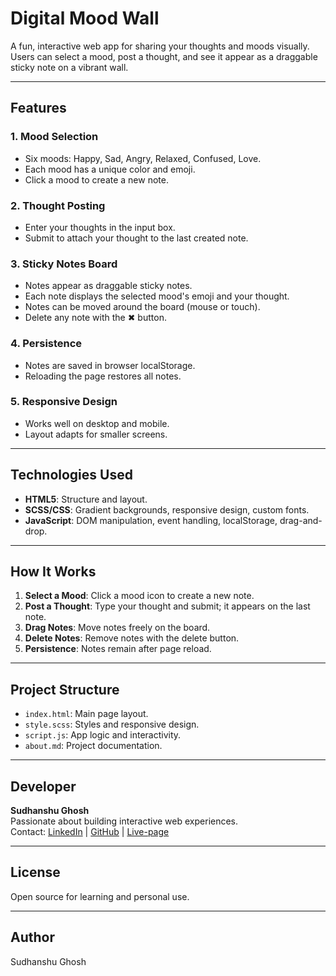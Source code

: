 # Digital Mood Wall

A fun, interactive web app for sharing your thoughts and moods visually. Users can select a mood, post a thought, and see it appear as a draggable sticky note on a vibrant wall.

---

## Features

### 1. Mood Selection
- Six moods: Happy, Sad, Angry, Relaxed, Confused, Love.
- Each mood has a unique color and emoji.
- Click a mood to create a new note.

### 2. Thought Posting
- Enter your thoughts in the input box.
- Submit to attach your thought to the last created note.

### 3. Sticky Notes Board
- Notes appear as draggable sticky notes.
- Each note displays the selected mood's emoji and your thought.
- Notes can be moved around the board (mouse or touch).
- Delete any note with the ✖ button.

### 4. Persistence
- Notes are saved in browser localStorage.
- Reloading the page restores all notes.

### 5. Responsive Design
- Works well on desktop and mobile.
- Layout adapts for smaller screens.

---

## Technologies Used

- **HTML5**: Structure and layout.
- **SCSS/CSS**: Gradient backgrounds, responsive design, custom fonts.
- **JavaScript**: DOM manipulation, event handling, localStorage, drag-and-drop.

---

## How It Works

1. **Select a Mood**: Click a mood icon to create a new note.
2. **Post a Thought**: Type your thought and submit; it appears on the last note.
3. **Drag Notes**: Move notes freely on the board.
4. **Delete Notes**: Remove notes with the delete button.
5. **Persistence**: Notes remain after page reload.

---

## Project Structure

- `index.html`: Main page layout.
- `style.scss`: Styles and responsive design.
- `script.js`: App logic and interactivity.
- `about.md`: Project documentation.

---

## Developer

**Sudhanshu Ghosh**  
Passionate about building interactive web experiences.  
Contact: [LinkedIn](https://www.linkedin.com/in/sudhanshu-ghosh9199/) | [GitHub](https://github.com/sudhanshu9199) | [Live-page](https://digital-mood-wall.netlify.app/)

---

## License

Open source for learning and personal use.

---

## Author

Sudhanshu Ghosh